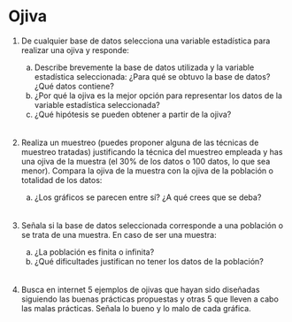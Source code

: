 <h1>Ojiva</h1>

<ol>
<li>De cualquier base de datos selecciona una variable estadística para realizar una ojiva y responde:</li>
  <ol type="a">
<li>Describe brevemente la base de datos utilizada y la variable estadística seleccionada: ¿Para qué se obtuvo la base de datos? ¿Qué datos contiene? </li>
<li>¿Por qué la ojiva es la mejor opción para representar los datos de la variable estadística seleccionada?</li>
<li>¿Qué hipótesis se pueden obtener a partir de la ojiva?</li>
  </ol><br><br>
<li>Realiza un muestreo (puedes proponer alguna de las técnicas de muestreo tratadas) justificando la técnica del muestreo empleada y has una ojiva de la muestra (el 30% de los datos o 100 datos, lo que sea menor). Compara la ojiva de la muestra con la ojiva de la población o totalidad de los datos:</li>
  <ol type="a">
<li>¿Los gráficos se parecen entre sí? ¿A qué crees que se deba?</li>
  </ol><br><br>
<li>Señala si la base de datos seleccionada corresponde a una población o se trata de una muestra. En caso de ser una muestra:</li>
  <ol type="a">
<li>¿La población es finita o infinita?</li>
<li>¿Qué dificultades justifican no tener los datos de la población? </li>
  </ol><br><br>
<li>Busca en internet 5 ejemplos de ojivas que hayan sido diseñadas siguiendo las buenas prácticas propuestas y otras 5 que lleven a cabo las malas prácticas. Señala lo bueno y lo malo de cada gráfica. </li>
